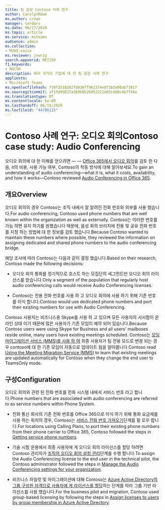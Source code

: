 ```yaml
---
title: 팀 음성 Contoso 사례 연구
author: CarolynRowe
ms.author: crowe
manager: serdars
ms.date: 06/17/2020
ms.topic: article
ms.service: msteams
audience: admin
ms.collection:
- M365-voice
ms.reviewer: jowrig
search.appverid: MET150
f1.keywords:
- NOCSH
description: 여러 국가의 기업에 대 한 팀 음성 사례 연구
appliesto:
- Microsoft Teams
ms.openlocfilehash: f58f3518202fd836ff962374e8f3b3a00ab71817
ms.sourcegitcommit: af15d99837a389b6b26952211e65cd68c4b7f46e
ms.translationtype: MT
ms.contentlocale: ko-KR
ms.lasthandoff: 06/18/2020
ms.locfileid: "44786115"
---
```

# <a name="contoso-case-study-audio-conferencing"></a><span data-ttu-id="f520b-103">Contoso 사례 연구: 오디오 회의</span><span class="sxs-lookup"><span data-stu-id="f520b-103">Contoso case study: Audio Conferencing</span></span>

<span data-ttu-id="f520b-104">오디오 회의에 대 한 이해를 얻으려면 &mdash; &mdash; [Office 365에서 오디오 회의](deploy-audio-conferencing-teams-landing-page.md)를 검토 한 다음, it의 비용, 사용 가능 여부, Contoso의 작동 방식에 대해 알아보세요.</span><span class="sxs-lookup"><span data-stu-id="f520b-104">To gain an understanding of audio conferencing&mdash;what it is, what it costs, availability, and how it works&mdash;Contoso reviewed [Audio Conferencing in Office 365](deploy-audio-conferencing-teams-landing-page.md).</span></span> 

## <a name="overview"></a><span data-ttu-id="f520b-105">개요</span><span class="sxs-lookup"><span data-stu-id="f520b-105">Overview</span></span> 

<span data-ttu-id="f520b-106">오디오 회의의 경우 Contoso는 조직 내에서 잘 알려진 전화 번호와 외부를 사용 했습니다.</span><span class="sxs-lookup"><span data-stu-id="f520b-106">For audio conferencing, Contoso used phone numbers that are well known within the organization as well as externally.</span></span> <span data-ttu-id="f520b-107">Contoso는 이러한 번호를 가능 하면 유지 하기를 원했습니다 때문에, 음성 회의 브리지에 전용 및 공유 전화 번호를 지정 하는 방법에 대 한 정보를 검토 했습니다.</span><span class="sxs-lookup"><span data-stu-id="f520b-107">Because Contoso wanted to maintain these numbers where possible, they reviewed the information on assigning dedicated and shared phone numbers to the audio conferencing bridge.</span></span> 

<span data-ttu-id="f520b-108">해당 조사에 따라 Contoso는 다음과 같이 결정 했습니다.</span><span class="sxs-lookup"><span data-stu-id="f520b-108">Based on their research, Contoso made the following decisions:</span></span> 

- <span data-ttu-id="f520b-109">오디오 회의 통화를 정기적으로 호스트 하는 모집단의 세그먼트만 오디오 회의 라이선스를 받습니다.</span><span class="sxs-lookup"><span data-stu-id="f520b-109">Only a segment of the population that regularly host audio conferencing calls would receive Audio Conferencing licenses.</span></span> 

- <span data-ttu-id="f520b-110">Contoso는 전용 전화 번호를 사용 하 고 오디오 회의에 사용 하기 위해 기존 번호를 이식 합니다.</span><span class="sxs-lookup"><span data-stu-id="f520b-110">Contoso would use dedicated phone numbers and port their existing numbers for use with Audio Conferencing.</span></span>   

<span data-ttu-id="f520b-111">Contoso 사용자는 비즈니스용 Skype를 사용 하 고 있으며 모든 사용자의 사서함이 온라인 상태 이기 때문에 많은 사용자가 기존 모임이 예약 되어 있습니다.</span><span class="sxs-lookup"><span data-stu-id="f520b-111">Because Contoso users were using Skype for Business and all users' mailboxes reside online, many users have existing meetings scheduled.</span></span> <span data-ttu-id="f520b-112">Contoso는 [모임 마이그레이션 서비스 (MMS)를 사용 하 여](https://docs.microsoft.com/SkypeForBusiness/audio-conferencing-in-office-365/setting-up-the-meeting-migration-service-mms?toc=/MicrosoftTeams/toc.json&bc=/microsoftteams/breadcrumb/toc.json) 최종 사용자가 팀 전용 모드로 변경 되는 경우 contoso에 대 한 기존 모임이 자동으로 업데이트 됨을 알아봅니다.</span><span class="sxs-lookup"><span data-stu-id="f520b-112">Contoso read [Using the Meeting Migration Service (MMS)](https://docs.microsoft.com/SkypeForBusiness/audio-conferencing-in-office-365/setting-up-the-meeting-migration-service-mms?toc=/MicrosoftTeams/toc.json&bc=/microsoftteams/breadcrumb/toc.json) to learn that existing meetings are updated automatically for Contoso when they change the end user to TeamsOnly mode.</span></span>  


## <a name="configuration"></a><span data-ttu-id="f520b-113">구성</span><span class="sxs-lookup"><span data-stu-id="f520b-113">Configuration</span></span>

<span data-ttu-id="f520b-114">오디오 회의와 관련 된 전화 번호를 전화 시스템 내에서 서비스 번호 라고 합니다.</span><span class="sxs-lookup"><span data-stu-id="f520b-114">Phone numbers that are associated with audio conferencing are referred to as service numbers within Phone System.</span></span> 

- <span data-ttu-id="f520b-115">전화 통신 회사의 기존 전화 번호를 Office 365으로 이식 하기 위해 통화 요금제를 사용 하는 위치의 경우, Contoso는 [서비스 전화 번호 가져오기](getting-service-phone-numbers.md)단계를 팔 로우 합니다.</span><span class="sxs-lookup"><span data-stu-id="f520b-115">For locations using Calling Plans, to port their existing phone numbers from their phone carrier to Office 365, Contoso followed the steps in [Getting service phone numbers](getting-service-phone-numbers.md).</span></span>

- <span data-ttu-id="f520b-116">기술 시험 운용에서 최종 사용자에 게 오디오 회의 라이선스를 할당 하려면 Contoso 관리자가 [조직의 오디오 회의 설정 관리](manage-the-audio-conferencing-settings-for-my-organization-in-teams.md)단계를 수행 합니다.</span><span class="sxs-lookup"><span data-stu-id="f520b-116">To assign the Audio Conferencing license to the end user in the technical pilot, the Contoso administrator followed the steps in [Manage the Audio Conferencing settings for your organization](manage-the-audio-conferencing-settings-for-my-organization-in-teams.md).</span></span> 

- <span data-ttu-id="f520b-117">비즈니스 파일럿 및 마이그레이션에 대해 Contoso는 [Azure Active Directory의 그룹 구성원 자격으로 사용자에 게 라이선스를 할당](https://docs.microsoft.com/azure/active-directory/users-groups-roles/licensing-groups-assign)하는 단계를 따라 그룹 기반 라이선스를 사용 했습니다.</span><span class="sxs-lookup"><span data-stu-id="f520b-117">For the business pilot and migration, Contoso used group-based licensing by following the steps in [Assign licenses to users by group membership in Azure Active Directory](https://docs.microsoft.com/azure/active-directory/users-groups-roles/licensing-groups-assign).</span></span>  

 

 